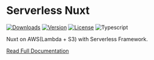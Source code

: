 # Serverless Nuxt

[![Downloads](https://img.shields.io/npm/dt/serverless-nuxt.svg?style=flat-square)](https://npmcharts.com/compare/serverless-nuxt?minimal=true)
[![Version](https://img.shields.io/npm/v/serverless-nuxt.svg?style=flat-square)](https://www.npmjs.com/package/serverless-nuxt)
[![License](https://img.shields.io/npm/l/serverless-nuxt.svg?style=flat-square)](https://www.npmjs.com/package/serverless-nuxt)
![Typescript](https://img.shields.io/badge/language-Typescript-007acc.svg?style=flat-square)

Nuxt on AWS(Lambda + S3) with Serverless Framework.

[Read Full Documentation](https://github.com/wan2land/serverless-nuxt)
